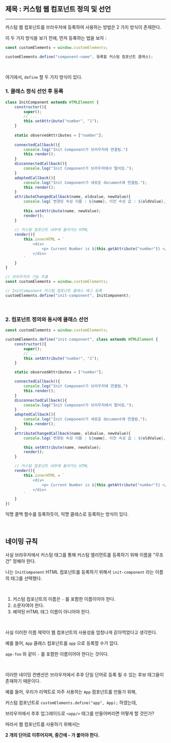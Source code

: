 ## 제목 : 커스텀 웹 컴포넌트 정의 및 선언 

---

커스텀 웹 컴포넌트를 브라우저에 등록하여 사용하는 방법은 2 가지 방식이 존재한다.

이 두 가지 방식을 보기 전에, 먼저 등록하는 법을 보자 :

```javascript
const customElements = window.customElements;

customElements.define("component-name", 등록할 커스텀 컴포넌트 클래스);
```

<br/>

여기에서, `define` 할 두 가지 방식이 있다.

### 1. 클래스 정식 선언 후 등록

```javascript
class InitComponent extends HTMLElement {
    constructor(){
        super();
        // ...
        this.setAttribute("number", "1");
    }    
    
    static observedAttributes = ["number"];
    
    connectedCallback(){
        console.log("Init Component가 브라우저에 연결됨.")
        this.render();
    }
    disconnectedCallback(){
        console.log("Init Component가 브라우저에서 떨어짐.");
    }
    adoptedCallback(){
        console.log("Init Component가 새로운 document에 연결됨.");
        this.render();
    }
    attributeChangedCallback(name, oldvalue, newValue){
        console.log(`변경된 속성 이름 : ${name}, 이전 속성 값 : ${oldValue}, 새로운 속성 값 : ${newValue}`);
        
        this.setAttribute(name, newValue);
        render();
    }
    
    // 커스텀 컴포넌트 내부에 들어가는 HTML
    render(){
        this.innerHTML = `
            <div>
                <p> Current Number is ${this.getAttribute("number")} </p>
            </div>
        `
    }
}

// 브라우저의 기능 추출 
const customElements = window.customElements;

// InitComponent 커스텀 컴포넌트 클래스 태그 등록 
customElements.define("init-component", InitComponent);
```

<br/>

### 2. 컴포넌트 정의와 동시에 클래스 선언

```javascript
const customElements = window.customElements;

customElements.define("init-component", class extends HTMLElement {
    constructor(){
        super();
        // ...
        this.setAttribute("number", "1");
    }

    static observedAttributes = ["number"];

    connectedCallback(){
        console.log("Init Component가 브라우저에 연결됨.")
        this.render();
    }
    disconnectedCallback(){
        console.log("Init Component가 브라우저에서 떨어짐.");
    }
    adoptedCallback(){
        console.log("Init Component가 새로운 document에 연결됨.");
        this.render();
    }
    attributeChangedCallback(name, oldvalue, newValue){
        console.log(`변경된 속성 이름 : ${name}, 이전 속성 값 : ${oldValue}, 새로운 속성 값 : ${newValue}`);

        this.setAttribute(name, newValue);
        render();
    }

    // 커스텀 컴포넌트 내부에 들어가는 HTML
    render(){
        this.innerHTML = `
            <div>
                <p> Current Number is ${this.getAttribute("number")} </p>
            </div>
        `
    } 
})
```

익명 콜백 함수를 등록하듯이, 익명 클래스로 등록하는 방식이 있다.

<br/>

## 네이밍 규칙

사실 브라우저에서 커스텀 태그를 통해 커스텀 엘리먼트를 등록하기 위해 이름을 "무조건" 정해야 한다.

나는 `InitComponent` HTML 컴포넌트를 등록하기 위해서 `init-component` 라는 이름의 태그를 선택했다.

<br/>

1. 커스텀 컴포넌트의 이름은 `-` 를 포함한 이름이어야 한다.
2. 소문자여야 한다.
3. 예약된 HTML 태그 이름이 아니어야 한다.

<br/>

사실 이러한 이름 제약이 웹 컴포넌트의 사용성을 엄청나게 갉아먹었다고 생각한다.

예를 들어, `App` 클래스 컴포넌트를 `app` 으로 등록할 수가 없다.

`app-foo` 와 같이 `-` 를 포함한 이름이어야 한다는 것이다.

<br/>

이러한 네이밍 컨벤션은 브라우저에서 추후 단일 단어로 등록 될 수 있는 후보 태그들이 존재하기 때문이다.

예를 들어, 우리가 리액트로 자주 사용하는 `App` 컴포넌트를 만들기 위해,

커스텀 컴포넌트로 `customElements.define("app", App);` 하였는데,

브라우저에서 추후 업그레이드로 `<app/>` 태그를 만들어버리면 어떻게 할 것인가?

따라서 웹 컴포넌트를 사용하기 위해서는 

**2 개의 단어로 이루어지며, 중간에 - 가 붙어야 한다.**

